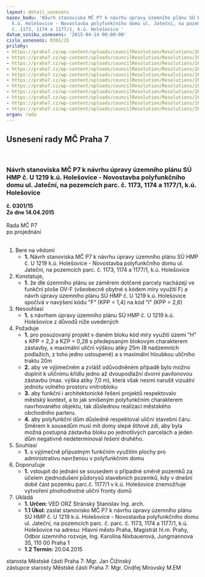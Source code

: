 ```yaml
---
layout: detail_usneseni
nazev_bodu: 'Návrh stanoviska MČ P7 k návrhu úpravy územního plánu SÚ HMP č. U 1219
  k.ú. Holešovice - Novostavba polyfunkčního domu ul. Jateční, na pozemcích  parc.
  č. 1173, 1174 a 1177/1, k.ú. Holešovice '
datum_vzniku_usneseni: '2015-04-14 00:00:00'
cislo_usneseni: 0301/15
prilohy:
- https://praha7.cz/wp-content/uploads/councilResolution/Resolutions/26547/19-15-duv_zprava_deco.doc
- https://praha7.cz/wp-content/uploads/councilResolution/Resolutions/26547/19-15-deco_21136.jpg
- https://praha7.cz/wp-content/uploads/councilResolution/Resolutions/26547/19-15-deco_22137.jpg
- https://praha7.cz/wp-content/uploads/councilResolution/Resolutions/26547/19-15-deco_31138.jpg
- https://praha7.cz/wp-content/uploads/councilResolution/Resolutions/26547/19-15-deco_44147.jpg
- https://praha7.cz/wp-content/uploads/councilResolution/Resolutions/26547/19-15-deco_51140.jpg
- https://praha7.cz/wp-content/uploads/councilResolution/Resolutions/26547/19-15-deco_61141.jpg
- https://praha7.cz/wp-content/uploads/councilResolution/Resolutions/26547/19-15-deco_71142.jpg
- https://praha7.cz/wp-content/uploads/councilResolution/Resolutions/26547/19-15-kroz_5_27-3-2015.doc
- https://praha7.cz/wp-content/uploads/councilResolution/Resolutions/26547/19-15-deco_88145.jpg
- https://praha7.cz/wp-content/uploads/councilResolution/Resolutions/26547/19-15-deco_99146.jpg
organ: rada
---
```

<div id="ucUsn_pList" class="usn">
	<span><h2>Usnesení rady MČ Praha 7 </h2>
<br></span><div class="standBody">
<span><h3>Návrh stanoviska MČ P7 k návrhu úpravy územního plánu SÚ HMP č. U 1219 k.ú. Holešovice - Novostavba polyfunkčního domu ul. Jateční, na pozemcích  parc. č. 1173, 1174 a 1177/1, k.ú. Holešovice </h3></span><div class="center">
		<strong>č. 0301/15</strong><br>
	</div>
<div class="center">
		<strong>Ze dne 14.04.2015</strong><br><br>
	</div>Rada MČ P7<br> po projednání<br><br><ol>
<li>Bere na vědomí<ul><li>
<strong>1.</strong> Návrh stanoviska MČ P7 k návrhu úpravy územního plánu SÚ HMP č. U 1219 k.ú. Holešovice - Novostavba polyfunkčního domu ul. Jateční, na pozemcích  parc. č. 1173, 1174 a 1177/1, k.ú. Holešovice </li></ul>
</li>
<li>Konstatuje,<ul><li>
<strong>1.</strong> že dle územního plánu se záměrem dotčené parcely nacházejí ve funkční ploše OV-F (všeobecně obytné s kódem míry využití F) a návrh úpravy územního plánu SÚ HMP č. U 1219 k.ú. Holešovice spočívá v navýšení kódu "F" (KPP = 1,4) na kód "I" (KPP = 2,6)</li></ul>
</li>
<li>Nesouhlasí<ul><li>
<strong>1.</strong> s návrhem úpravy územního plánu SÚ HMP č. U 1219 k.ú. Holešovice z důvodů níže uvedených</li></ul>
</li>
<li>Požaduje<ul>
<li>
<strong>1.</strong> pro posuzovaný projekt v daném bloku kód míry využití území "H" s KPP = 2,2 a KZP = 0,28 s předepsaným blokovým charakterem zástavby, s maximální uliční výškou atiky 25m (8 nadzemních podlažích, z toho jedno ustoupené) a s maximální hloubkou uličního traktu 20m</li>
<li>
<strong>2.</strong> aby ve výjimečném a zvlášť odůvodněném případě bylo možno doplnit k uličnímu křídlu jedno až dvoupodlažní dvorní pavilonovou zástavbu (max. výška atiky 7,0 m), která však nesmí narušit vizuální jednotu volného prostoru vnitrobloku </li>
<li>
<strong>3.</strong> aby funkční i architektonické řešení projektů respektovalo městský kontext, a to jak smíšeným polyfunkčním charakterem navrhovaného objektu, tak důslednou realizací městského obchodního parteru.</li>
<li>
<strong>4.</strong> aby polyfunkční dům důsledně respektoval uliční stavební čáru. Směrem k sousedům musí mít domy slepé štítové zdi, aby byla možná postupná zástavba bloku po jednotlivých parcelách a jeden dům negativně nedeterminoval řešení druhého. </li>
</ul>
</li>
<li>Souhlasí<ul><li>
<strong>1.</strong> s výjimečně přípustným funkčním využitím plochy pro administrativu navrženou v polyfunkčním domu</li></ul>
</li>
<li>Doporučuje<ul><li>
<strong>1.</strong> vstoupit do jednání se sousedem o případné směně pozemků za účelem zjednodušení půdorysů stavebních pozemků, kdy v dnešní době část pozemku parc.č. 1177/1 v k.ú. Holešovice znemožňuje vytvoření plnohodnotné uliční fronty domů</li></ul>
</li>
<li>Ukládá<ul>
<li>
<strong>1. Určen: </strong>VED ORZ  Stránský  Stanislav Ing. arch.</li>
<li>
<strong>1.1 Úkol: </strong>zaslat stanovisko MČ P7 k návrhu úpravy územního plánu SÚ HMP č. U 1219 k.ú. Holešovice - Novostavba polyfunkčního domu ul. Jateční, na pozemcích parc. č. parc. č. 1173, 1174 a 1177/1, k.ú. Holešovice na adresu: Hlavní město Praha, Magistrát hl.m. Prahy, Odbor územního rozvoje, Ing. Karolína Nixbauerová, Jungmannova 35, 110 00 Praha 1</li>
<li>
<strong>1.2 Termín: </strong>20.04.2015</li>
</ul>
</li>
</ol>starosta Městské části Praha 7: Mgr. Jan Čižinský<br>zástupce starosty Městské části Praha 7: Mgr. Ondřej Mirovský M.EM 
</div>
</div>